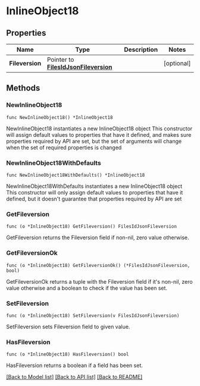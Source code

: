 # InlineObject18

## Properties

Name | Type | Description | Notes
------------ | ------------- | ------------- | -------------
**Fileversion** | Pointer to [**FilesIdJsonFileversion**](_files__id__json_fileversion.md) |  | [optional] 

## Methods

### NewInlineObject18

`func NewInlineObject18() *InlineObject18`

NewInlineObject18 instantiates a new InlineObject18 object
This constructor will assign default values to properties that have it defined,
and makes sure properties required by API are set, but the set of arguments
will change when the set of required properties is changed

### NewInlineObject18WithDefaults

`func NewInlineObject18WithDefaults() *InlineObject18`

NewInlineObject18WithDefaults instantiates a new InlineObject18 object
This constructor will only assign default values to properties that have it defined,
but it doesn't guarantee that properties required by API are set

### GetFileversion

`func (o *InlineObject18) GetFileversion() FilesIdJsonFileversion`

GetFileversion returns the Fileversion field if non-nil, zero value otherwise.

### GetFileversionOk

`func (o *InlineObject18) GetFileversionOk() (*FilesIdJsonFileversion, bool)`

GetFileversionOk returns a tuple with the Fileversion field if it's non-nil, zero value otherwise
and a boolean to check if the value has been set.

### SetFileversion

`func (o *InlineObject18) SetFileversion(v FilesIdJsonFileversion)`

SetFileversion sets Fileversion field to given value.

### HasFileversion

`func (o *InlineObject18) HasFileversion() bool`

HasFileversion returns a boolean if a field has been set.


[[Back to Model list]](../README.md#documentation-for-models) [[Back to API list]](../README.md#documentation-for-api-endpoints) [[Back to README]](../README.md)


